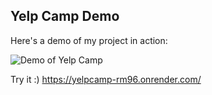 ##  Yelp Camp Demo

Here's a demo of my project in action:

![Demo of Yelp Camp](YelpCamp.gif)


Try it :)
https://yelpcamp-rm96.onrender.com/
